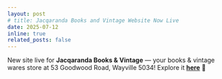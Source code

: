 ```yaml
---
layout: post
# title: Jacqaranda Books and Vintage Website Now Live
date: 2025-07-12
inline: true
related_posts: false
---
```


New site live for **Jacqaranda Books & Vintage** — your books & vintage wares store at 53 Goodwood Road, Wayville 5034! Explore it [**here**](https://www.jacqarandabooksandvintage.com.au) 🚀

